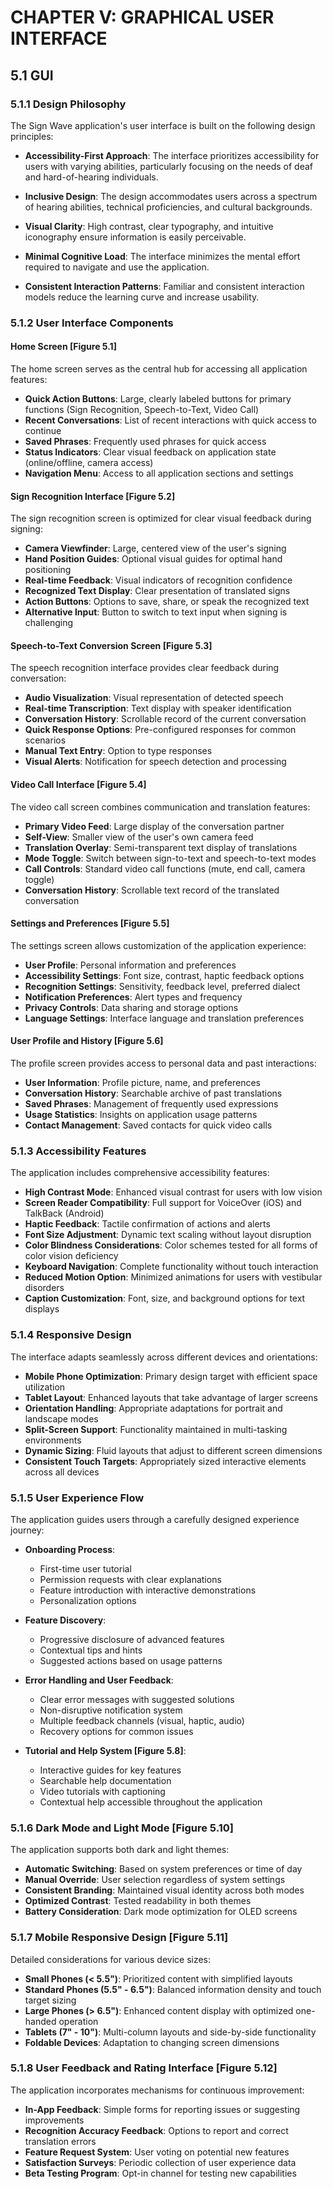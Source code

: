 # CHAPTER V: GRAPHICAL USER INTERFACE

## 5.1 GUI

### 5.1.1 Design Philosophy

The Sign Wave application's user interface is built on the following design principles:

- **Accessibility-First Approach**: The interface prioritizes accessibility for users with varying abilities, particularly focusing on the needs of deaf and hard-of-hearing individuals.

- **Inclusive Design**: The design accommodates users across a spectrum of hearing abilities, technical proficiencies, and cultural backgrounds.

- **Visual Clarity**: High contrast, clear typography, and intuitive iconography ensure information is easily perceivable.

- **Minimal Cognitive Load**: The interface minimizes the mental effort required to navigate and use the application.

- **Consistent Interaction Patterns**: Familiar and consistent interaction models reduce the learning curve and increase usability.

### 5.1.2 User Interface Components

#### Home Screen [Figure 5.1]

The home screen serves as the central hub for accessing all application features:

- **Quick Action Buttons**: Large, clearly labeled buttons for primary functions (Sign Recognition, Speech-to-Text, Video Call)
- **Recent Conversations**: List of recent interactions with quick access to continue
- **Saved Phrases**: Frequently used phrases for quick access
- **Status Indicators**: Clear visual feedback on application state (online/offline, camera access)
- **Navigation Menu**: Access to all application sections and settings

#### Sign Recognition Interface [Figure 5.2]

The sign recognition screen is optimized for clear visual feedback during signing:

- **Camera Viewfinder**: Large, centered view of the user's signing
- **Hand Position Guides**: Optional visual guides for optimal hand positioning
- **Real-time Feedback**: Visual indicators of recognition confidence
- **Recognized Text Display**: Clear presentation of translated signs
- **Action Buttons**: Options to save, share, or speak the recognized text
- **Alternative Input**: Button to switch to text input when signing is challenging

#### Speech-to-Text Conversion Screen [Figure 5.3]

The speech recognition interface provides clear feedback during conversation:

- **Audio Visualization**: Visual representation of detected speech
- **Real-time Transcription**: Text display with speaker identification
- **Conversation History**: Scrollable record of the current conversation
- **Quick Response Options**: Pre-configured responses for common scenarios
- **Manual Text Entry**: Option to type responses
- **Visual Alerts**: Notification for speech detection and processing

#### Video Call Interface [Figure 5.4]

The video call screen combines communication and translation features:

- **Primary Video Feed**: Large display of the conversation partner
- **Self-View**: Smaller view of the user's own camera feed
- **Translation Overlay**: Semi-transparent text display of translations
- **Mode Toggle**: Switch between sign-to-text and speech-to-text modes
- **Call Controls**: Standard video call functions (mute, end call, camera toggle)
- **Conversation History**: Scrollable text record of the translated conversation

#### Settings and Preferences [Figure 5.5]

The settings screen allows customization of the application experience:

- **User Profile**: Personal information and preferences
- **Accessibility Settings**: Font size, contrast, haptic feedback options
- **Recognition Settings**: Sensitivity, feedback level, preferred dialect
- **Notification Preferences**: Alert types and frequency
- **Privacy Controls**: Data sharing and storage options
- **Language Settings**: Interface language and translation preferences

#### User Profile and History [Figure 5.6]

The profile screen provides access to personal data and past interactions:

- **User Information**: Profile picture, name, and preferences
- **Conversation History**: Searchable archive of past translations
- **Saved Phrases**: Management of frequently used expressions
- **Usage Statistics**: Insights on application usage patterns
- **Contact Management**: Saved contacts for quick video calls

### 5.1.3 Accessibility Features

The application includes comprehensive accessibility features:

- **High Contrast Mode**: Enhanced visual contrast for users with low vision
- **Screen Reader Compatibility**: Full support for VoiceOver (iOS) and TalkBack (Android)
- **Haptic Feedback**: Tactile confirmation of actions and alerts
- **Font Size Adjustment**: Dynamic text scaling without layout disruption
- **Color Blindness Considerations**: Color schemes tested for all forms of color vision deficiency
- **Keyboard Navigation**: Complete functionality without touch interaction
- **Reduced Motion Option**: Minimized animations for users with vestibular disorders
- **Caption Customization**: Font, size, and background options for text displays

### 5.1.4 Responsive Design

The interface adapts seamlessly across different devices and orientations:

- **Mobile Phone Optimization**: Primary design target with efficient space utilization
- **Tablet Layout**: Enhanced layouts that take advantage of larger screens
- **Orientation Handling**: Appropriate adaptations for portrait and landscape modes
- **Split-Screen Support**: Functionality maintained in multi-tasking environments
- **Dynamic Sizing**: Fluid layouts that adjust to different screen dimensions
- **Consistent Touch Targets**: Appropriately sized interactive elements across all devices

### 5.1.5 User Experience Flow

The application guides users through a carefully designed experience journey:

- **Onboarding Process**: 
  - First-time user tutorial
  - Permission requests with clear explanations
  - Feature introduction with interactive demonstrations
  - Personalization options

- **Feature Discovery**:
  - Progressive disclosure of advanced features
  - Contextual tips and hints
  - Suggested actions based on usage patterns

- **Error Handling and User Feedback**:
  - Clear error messages with suggested solutions
  - Non-disruptive notification system
  - Multiple feedback channels (visual, haptic, audio)
  - Recovery options for common issues

- **Tutorial and Help System [Figure 5.8]**:
  - Interactive guides for key features
  - Searchable help documentation
  - Video tutorials with captioning
  - Contextual help accessible throughout the application

### 5.1.6 Dark Mode and Light Mode [Figure 5.10]

The application supports both dark and light themes:

- **Automatic Switching**: Based on system preferences or time of day
- **Manual Override**: User selection regardless of system settings
- **Consistent Branding**: Maintained visual identity across both modes
- **Optimized Contrast**: Tested readability in both themes
- **Battery Consideration**: Dark mode optimization for OLED screens

### 5.1.7 Mobile Responsive Design [Figure 5.11]

Detailed considerations for various device sizes:

- **Small Phones (< 5.5")**: Prioritized content with simplified layouts
- **Standard Phones (5.5" - 6.5")**: Balanced information density and touch target sizing
- **Large Phones (> 6.5")**: Enhanced content display with optimized one-handed operation
- **Tablets (7" - 10")**: Multi-column layouts and side-by-side functionality
- **Foldable Devices**: Adaptation to changing screen dimensions

### 5.1.8 User Feedback and Rating Interface [Figure 5.12]

The application incorporates mechanisms for continuous improvement:

- **In-App Feedback**: Simple forms for reporting issues or suggesting improvements
- **Recognition Accuracy Feedback**: Options to report and correct translation errors
- **Feature Request System**: User voting on potential new features
- **Satisfaction Surveys**: Periodic collection of user experience data
- **Beta Testing Program**: Opt-in channel for testing new capabilities